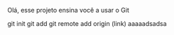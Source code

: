 
Olá, esse projeto ensina você a usar o Git


git init
git add
git remote add origin (link)
aaaaadsadsa